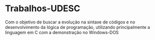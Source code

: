 # Trabalhos-UDESC
Com o objetivo de buscar a evolução na sintaxe de códigos e no desenvolvimento da lógica de programação, utilizando principalmente a linguagem em C com a demonstração no Windows-DOS
